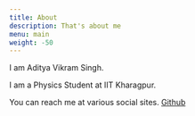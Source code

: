 ```yaml
---
title: About
description: That's about me
menu: main
weight: -50
---
```

I am Aditya Vikram Singh.

I am a Physics Student at IIT Kharagpur.

You can reach me at various social sites.
[Github](https://github.com/xypnox)
